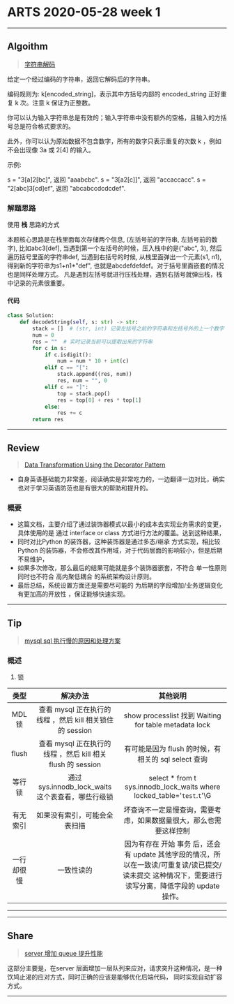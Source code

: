 # ARTS 2020-05-28 week 1

***

## Algoithm

> [字符串解码](https://leetcode-cn.com/problems/decode-string/)

给定一个经过编码的字符串，返回它解码后的字符串。

编码规则为: k[encoded_string]，表示其中方括号内部的 encoded_string 正好重复 k 次。注意 k 保证为正整数。

你可以认为输入字符串总是有效的；输入字符串中没有额外的空格，且输入的方括号总是符合格式要求的。

此外，你可以认为原始数据不包含数字，所有的数字只表示重复的次数 k ，例如不会出现像 3a 或 2[4] 的输入。

示例:

s = "3[a]2[bc]", 返回 "aaabcbc".
s = "3[a2[c]]", 返回 "accaccacc".
s = "2[abc]3[cd]ef", 返回 "abcabccdcdcdef".


### 解题思路
使用 **栈** 思路的方式

本题核心思路是在栈里面每次存储两个信息, 
(左括号前的字符串, 左括号前的数字), 
比如abc3[def], 当遇到第一个左括号的时候，压入栈中的是("abc", 3), 
然后遍历括号里面的字符串def, 当遇到右括号的时候, 从栈里面弹出一个元素(s1, n1), 
得到新的字符串为s1+n1*"def", 也就是abcdefdefdef。对于括号里面嵌套的情况也是同样处理方式。
凡是遇到左括号就进行压栈处理，遇到右括号就弹出栈，栈中记录的元素很重要。


#### 代码
```python
class Solution:
    def decodeString(self, s: str) -> str:
        stack = []  # (str, int) 记录左括号之前的字符串和左括号外的上一个数字
        num = 0
        res = ""  # 实时记录当前可以提取出来的字符串
        for c in s:
            if c.isdigit():
                num = num * 10 + int(c)
            elif c == "[":
                stack.append((res, num))
                res, num = "", 0
            elif c == "]":
                top = stack.pop()
                res = top[0] + res * top[1]
            else:
                res += c
        return res
```
***
## Review 
> [Data Transformation Using the Decorator Pattern](https://levelup.gitconnected.com/data-transformation-using-the-decorator-pattern-d94441d13b66)

* 自身英语基础能力非常差，阅读确实是非常吃力的，一边翻译一边对比，确实也对于学习英语防范也是有很大的帮助和提升的。

### 概要
* 这篇文档，主要介绍了通过装饰器模式以最小的成本去实现业务需求的变更，具体使用的是 通过 interface or class 方式进行方法的覆盖。达到这种结果，
* 同时对比Python 的装饰器，这种装饰器是通过多态/继承 方式实现，相比较 Python 的装饰器，不会修改其作用域，对于代码层面的影响较小，但是后期不易维护，
* 如果多次修改，那么最后的结果可能就是多个装饰器嵌套，不符合 单一性原则 同时也不符合 高内聚低耦合 的系统架构设计原则。
* 最后总结，系统设置方面还是需要尽可能的 为后期的字段增加/业务逻辑变化 有更加高的开放性 ，保证能够快速实现。

***
## Tip
> [mysql sql 执行慢的原因和处理方案](https://time.geekbang.org/column/article/74687)

### 概述
1. 锁

|类型|解决办法|其他说明|
| :----: | :----:  | :----:  |
|MDL 锁|查看 mysql 正在执行的 线程 ，然后 kill 相关锁住的 session| show processlist 找到 Waiting for table metadata lock |
|flush|查看 mysql 正在执行的 线程 ，然后 kill 相关 flush 的 session|有可能是因为 flush 的时候，有相关的 sql select 查询|
|等行锁| 通过 sys.innodb_lock_waits 这个表查看，哪些行级锁 | select * from t sys.innodb_lock_waits where locked_table='`test`.`t`'\G |
|有无索引| 如果没有索引，可能会全表扫描|坏查询不一定是慢查询，需要考虑，如果数据量很大，那么也需要这样控制|
| 一行却很慢 |一致性读的|因为有存在 开始 事务 后，还会有 update 其他字段的情况，所以在一致读/可重复读/读已提交/读未提交 这种情况下，需要进行读写分离，降低字段的 update 操作。|
***

***
## Share
> [server 增加 queue 提升性能](https://xie.infoq.cn/article/8f0179960545d0791a2e537e9)

这部分主要是，在server 层面增加一层队列来应对，请求突升这种情况，是一种饮鸠止渴的应对方式，同时正确的应该是能够优化后端代码，
同时实现自动扩容方式。
***